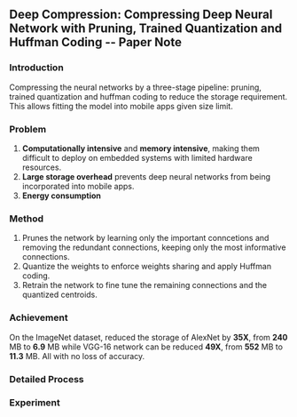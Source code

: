 ## Deep Compression: Compressing Deep Neural Network with Pruning, Trained Quantization and Huffman Coding -- Paper Note
### Introduction

Compressing the neural networks by a three-stage pipeline: pruning, trained quantization and huffman coding to reduce the storage requirement. This allows fitting the model into mobile apps given size limit.

### Problem

1. **Computationally intensive** and **memory intensive**, making them difficult to deploy on embedded systems with limited hardware resources.
2. **Large storage overhead** prevents deep neural networks from being incorporated into mobile apps.
3. **Energy consumption**

### Method

1. Prunes the network by learning only the important conncetions and removing the redundant connections, keeping only the most informative connections.
2. Quantize the weights to enforce weights sharing and apply Huffman coding.
3. Retrain the network to fine tune the remaining connections and the quantized centroids.

### Achievement

On the ImageNet dataset, reduced the storage of AlexNet by **35X**, from **240** MB to **6.9** MB while VGG-16 network can be reduced **49X**, from **552** MB to **11.3** MB. All with no loss of accuracy.

### Detailed Process

### Experiment
